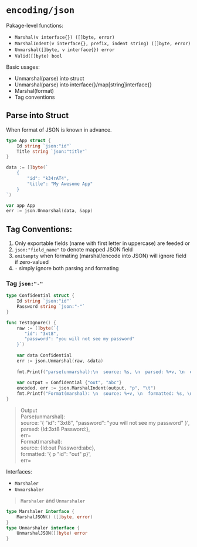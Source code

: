 # `encoding/json`
Pakage-level functions:
* `Marshal(v interface{}) ([]byte, error)`
* `MarshalIndent(v interface{}, prefix, indent string) ([]byte, error)`
* `Unmarshal([]byte, v interface{}) error`
* `Valid([]byte) bool`

Basic usages:
* Unmarshal(parse) into struct
* Unmarshal(parse) into interface{}/map[string]interface{}
* Marshal(format) 
* Tag conventions

## Parse into Struct
When format of JSON is known in advance.

```go
type App struct {
    Id string `json:"id"`
    Title string `json:"title"`
}

data := []byte(`
    {
        "id": "k34rAT4",
        "title": "My Awesome App"
    }
`)

var app App
err := json.Unmarshal(data, &app)
```
## Tag Conventions:
1. Only exportable fields (name with first letter in uppercase) are feeded or
2. `json:"field_name"` to denote mapped JSON field
3. `omitempty` when formating (marshal/encode into JSON) will ignore field if zero-valued
4. `-` simply ignore both parsing and formating

### Tag `json:"-"`
```go
type Confidential struct {
	Id string `json:"id"`
	Password string `json:"-"`
}

func TestIgnore() {
	raw := []byte(`{
	   "id": "3xt8",
	   "password": "you will not see my password"
	}`)
	
	var data Confidential 
	err := json.Unmarshal(raw, &data)
	
	fmt.Printf("parse(unmarshal):\n  source: %s, \n  parsed: %+v, \n  err=%v \n\n", string(raw), data, err)
	
	var output = Confidential {"out", "abc"}
	encoded, err := json.MarshalIndent(output, "p", "\t")
	fmt.Printf("Format(marshal): \n  source: %+v, \n  formatted: %s, \n  err=%v \n\n", output, encoded, err)
}
```
>Output  
Parse(unmarshal):  
  source: '{
	   "id": "3xt8",
	   "password": "you will not see my password"
	}',  
  parsed: {Id:3xt8 Password:},  
  err=<nil>  
Format(marshal):  
  source: {Id:out Password:abc},  
  formatted: '{
p	"id": "out"
p}',  
  err=<nil>  




Interfaces:
* `Marshaler`
* `Unmarshaler`

> `Marshaler` and `Unmarshaler`    
```go
type Marshaler interface {
    MarshalJSON() ([]byte, error)
}
type Unmarshaler interface {
    UnmarshalJSON([]byte) error
}
```

